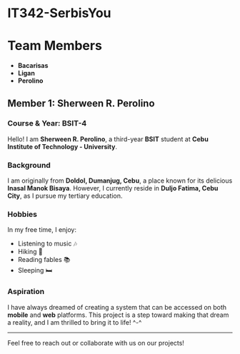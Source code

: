 # IT342-SerbisYou

# Team Members
- **Bacarisas**
- **Ligan**
- **Perolino**

## Member 1: Sherween R. Perolino
### Course & Year: BSIT-4

Hello! I am **Sherween R. Perolino**, a third-year **BSIT** student at **Cebu Institute of Technology - University**.

### Background
I am originally from **Doldol, Dumanjug, Cebu**, a place known for its delicious **Inasal Manok Bisaya**. However, I currently reside in **Duljo Fatima, Cebu City**, as I pursue my tertiary education.

### Hobbies
In my free time, I enjoy:
- Listening to music 🎶
- Hiking 🥾
- Reading fables 📚
- Sleeping 🛏️

### Aspiration
I have always dreamed of creating a system that can be accessed on both **mobile** and **web** platforms. This project is a step toward making that dream a reality, and I am thrilled to bring it to life! ^-^

---

Feel free to reach out or collaborate with us on our projects!